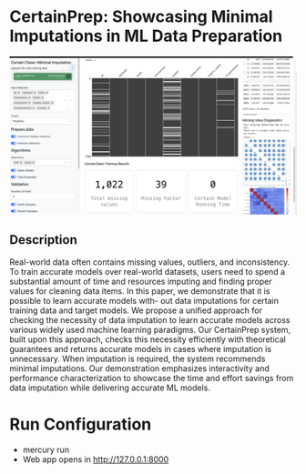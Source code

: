 # CertainPrep: Showcasing Minimal Imputations in ML Data Preparation

![CertainClean.png](media%2FCertainClean.png)

## Description
Real-world data often contains missing values, outliers, and inconsistency. To train accurate models over real-world datasets, users
need to spend a substantial amount of time and resources imputing
and finding proper values for cleaning data items. In this paper,
we demonstrate that it is possible to learn accurate models with-
out data imputations for certain training data and target models.
We propose a unified approach for checking the necessity of data
imputation to learn accurate models across various widely used machine learning paradigms. Our CertainPrep system, built upon this
approach, checks this necessity efficiently with theoretical guarantees and returns accurate models in cases where imputation is
unnecessary. When imputation is required, the system recommends
minimal imputations. Our demonstration emphasizes interactivity
and performance characterization to showcase the time and effort
savings from data imputation while delivering accurate ML models.

# Run Configuration
- mercury run
- Web app opens in http://127.0.0.1:8000
